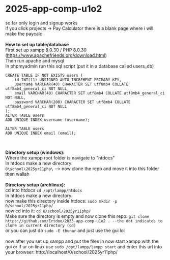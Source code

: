 # 2025-app-comp-u1o2
so far only login and signup works
<br>
if you click projects -> Pay Calculator there is a blank page where i will make the paycalc
<br>
<br>
**How to set up table/database**
<br>
First set up xampp 8.0.30 / PHP 8.0.30 (https://www.apachefriends.org/download.html)
<br>
Then run apache and mysql
<br>
In phpmyadmin run this sql script (put it in a database called users_db)
```
CREATE TABLE IF NOT EXISTS users (
    id INT(11) UNSIGNED AUTO_INCREMENT PRIMARY KEY,
    username VARCHAR(40) CHARACTER SET utf8mb4 COLLATE utf8mb4_general_ci NOT NULL,
    email VARCHAR(40) CHARACTER SET utf8mb4 COLLATE utf8mb4_general_ci NOT NULL,
    password VARCHAR(200) CHARACTER SET utf8mb4 COLLATE utf8mb4_general_ci NOT NULL
);
ALTER TABLE users
ADD UNIQUE INDEX username (username);

ALTER TABLE users
ADD UNIQUE INDEX email (email);
```
<br>

**Directory setup (windows):**
<br>
Where the xampp root folder is navigate to "htdocs"
<br>
In htdocs make a new directory:
<br>
`0\school\2025yr11php\` --> now clone the repo and move it into this folder then wallah
<br>
<br>
**Directory setup (archlinux):**
<br>
cd into htdocs `cd /opt/lampp/htdocs`
<br>
In htdocs make a new directory:
<br>
now make this directory inside htdocs: `sudo mkdir -p 0/school/2025yr11php/`
<br>
now cd into it: `cd 0/school/2025yr11php/`
<br>
Make sure the directory is empty and now clone this repo: `git clone https://github.com/Ertdoo/2025-app-comp-u1o2 . --the dot indicates to clone in current directory (cd)`
<br>
or you can just do `sudo -E thunar` and just use the gui lol
<br>
<br>
now after you set up xampp and put the files in now start xampp with the gui or if ur on linux use `sudo /opt/lampp/lampp start` and enter this url into your browser: http://localhost/0/school/2025yr11php/
